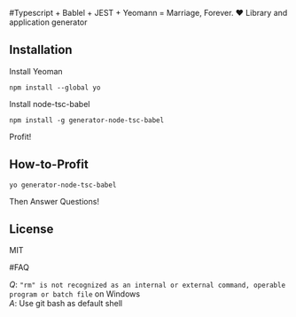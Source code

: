 #Typescript + Bablel + JEST + Yeomann = Marriage, Forever. ❤
Library and application generator

## Installation

Install Yeoman 

```
npm install --global yo
```

Install node-tsc-babel

```
npm install -g generator-node-tsc-babel
```

Profit!

## How-to-Profit

```
yo generator-node-tsc-babel
```

Then Answer Questions!

## License

MIT

#FAQ

*Q*: `"rm" is not recognized as an internal or external command, operable program or batch file` on Windows \
*A*: Use git bash as default shell
